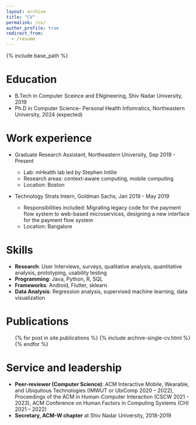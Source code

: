 ```yaml
---
layout: archive
title: "CV"
permalink: /cv/
author_profile: true
redirect_from:
  - /resume
---
```


{% include base_path %}

Education
======
* B.Tech in Computer Sceince and ENgineering, Shiv Nadar University, 2019
* Ph.D in Computer Science- Personal Health Infomratics, Northeastern University, 2024 (expected)

Work experience
======
* Graduate Research Assistant, Northeastern University, Sep 2019 - Present
  * Lab: mHealth lab led by Stephen Intille
  * Research areas: context-aware computing, mobile computing
  * Location: Boston

* Technology Strats Intern, Goldman Sachs, Jan 2019 - May 2019
  * Responsibilities included: Migrating legacy code for the payment flow system to web-based microservices, designing a new interface for the payment flow system
  * Location: Bangalore
  
Skills
======
* **Research**: User Interviews, surveys, qualitative analysis, quantitative analysis, prototyping, usability testing
* **Programming**: Java, Python, R, SQL
* **Frameworks**: Android, Flutter, sklearn
* **Data Analysis**: Regression analysis, supervised machine learning, data visualization

Publications
======
  <ul>{% for post in site.publications %}
    {% include archive-single-cv.html %}
  {% endfor %}</ul>
  
Service and leadership
======
* **Peer-reviewer (Computer Science)**: ACM Interactive Mobile, Wearable, and Ubiquitous Technologies (IMWUT or UbiComp 2020 – 2022), Proceedings of the ACM in Human-Computer Interaction (CSCW 2021 - 2023), ACM Conference on Human Factors in Computing Systems (CHI 2021 – 2022)
* **Secretary, ACM-W chapter** at Shiv Nadar University, 2018-2019

